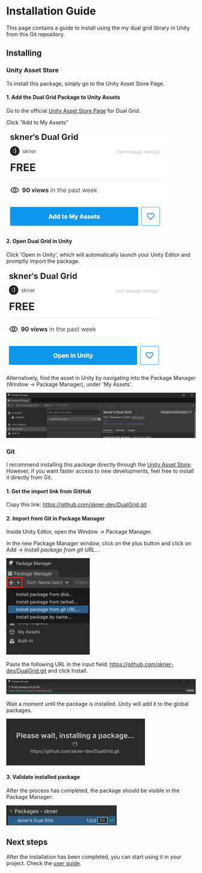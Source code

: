 # Installation Guide

This page contains a guide to install using the my dual grid library in Unity from this Git repository.

## Installing

### Unity Asset Store

To install this package, simply go to the Unity Asset Store Page. 

#### 1. Add the Dual Grid Package to Unity Assets

Go to the official [Unity Asset Store Page](https://assetstore.unity.com/packages/2d/skner-s-dual-grid-301999) for Dual Grid.

Click "Add to My Assets"

![](Images/asset-store-add-to-my-assets.png)

#### 2. Open Dual Grid in Unity

Click 'Open in Unity', which will automatically launch your Unity Editor and promptly import the package.

![](Images/asset-store-open-in-unity.png)

Alternatively, find the asset in Unity by navigating into the Package Manager (Window -> Package Manager), under 'My Assets'.

![](Images/importing-from-my-assets.png)

### Git

I recommend installing this package directly through the [Unity Asset Store](#unity-asset-store). However, if you want faster access to new developments, feel free to install it directly from Git.

#### 1. Get the import link from GitHub

Copy this link: https://github.com/skner-dev/DualGrid.git

#### 2. Import from Git in Package Manager

Inside Unity Editor, open the Window -> Package Manager.

In the new Package Manager window, click on the plus button and click on Add -> _Install package from git URL..._

![](Images/importing-from-git.png)

Paste the following URL in the input field: https://github.com/skner-dev/DualGrid.git and click Install.

![](Images/add-git-url.png)

Wait a moment until the package is installed. Unity will add it to the global packages.

![](Images/wait-for-package-install.png)

#### 3. Validate installed package

After the process has completed, the package should be visible in the Package Manager:

![](Images/confirm-package-installation.png)

## Next steps

After the installation has been completed, you can start using it in your project. Check the [user guide](../Documentation~/user-guide.md).
